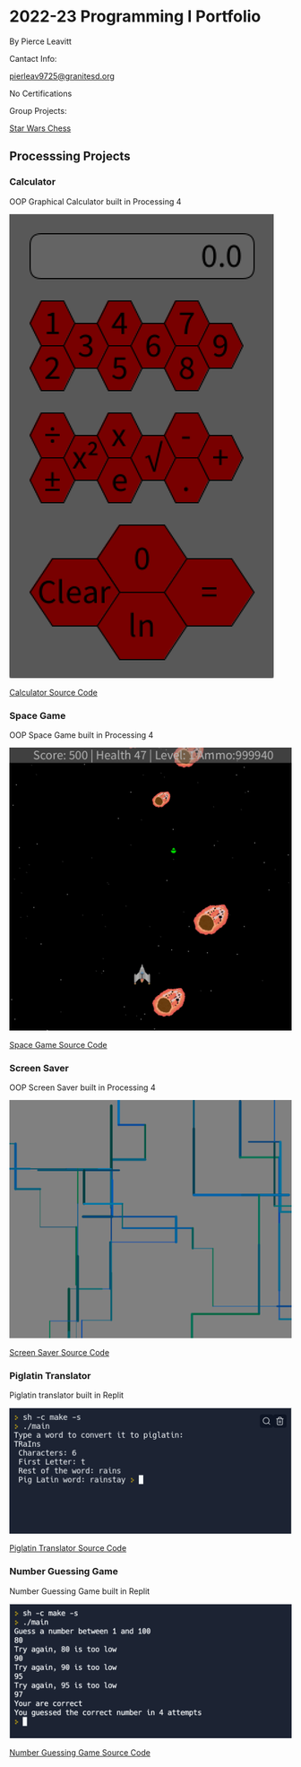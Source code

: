 # 2022-23 Programming I Portfolio
By Pierce Leavitt

Cantact Info:

pierleav9725@granitesd.org

No Certifications

Group Projects:

[Star Wars Chess](https://github.com/RobertBu1/Games)

## Processsing Projects

### Calculator

OOP Graphical Calculator built in Processing 4

![Running Calculator](https://github.com/Pierce-1/programmingportfolio/blob/main/images/Calc.png?raw=true)

[Calculator Source Code](https://github.com/Pierce-1/programmingportfolio/tree/main/src/calc)

### Space Game

OOP Space Game built in Processing 4

![Running Space Game](https://github.com/Pierce-1/programmingportfolio/blob/main/images/spacegame.png?raw=true)

[Space Game Source Code](https://github.com/Pierce-1/programmingportfolio/tree/main/src/spacegame)

### Screen Saver
OOP Screen Saver built in Processing 4

![Running Screen Saver](https://github.com/Pierce-1/programmingportfolio/blob/main/images/screensaver.png?raw=true)

[Screen Saver Source Code](https://github.com/Pierce-1/programmingportfolio/tree/main/src/screenSaver)

### Piglatin Translator
Piglatin translator built in Replit

![Running Piglatin Translator](https://github.com/Pierce-1/programmingportfolio/blob/main/images/Piglatin.png?raw=true)

[Piglatin Translator Source Code](https://github.com/Pierce-1/programmingportfolio/tree/main/src/piglatin)

### Number Guessing Game
Number Guessing Game built in Replit

![Running Number Guessing Game](https://github.com/Pierce-1/programmingportfolio/blob/main/images/NumberGuessingGame.png?raw=true)

[Number Guessing Game Source Code](https://github.com/Pierce-1/programmingportfolio/tree/main/src/numberGuessingGame)
